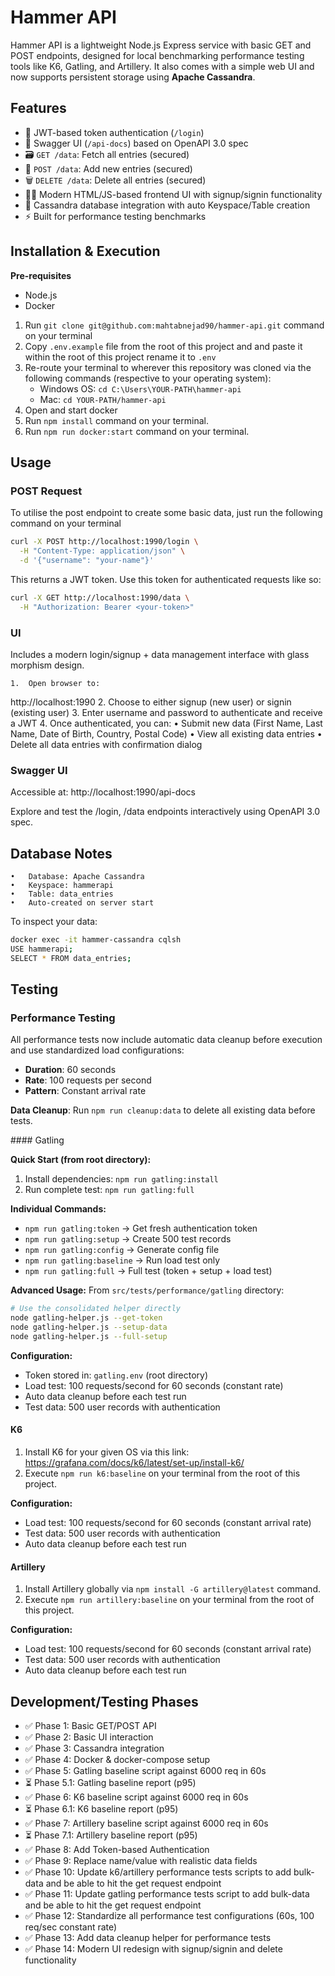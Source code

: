 # Hammer API

Hammer API is a lightweight Node.js Express service with basic GET and POST endpoints, designed for local benchmarking performance testing tools like K6, Gatling, and Artillery. It also comes with a simple web UI and now supports persistent storage using **Apache Cassandra**.

## Features

- 🔐 JWT-based token authentication (`/login`)
- 📘 Swagger UI (`/api-docs`) based on OpenAPI 3.0 spec
- 🗃️ `GET /data`: Fetch all entries (secured)
- 📝 `POST /data`: Add new entries (secured)
- 🗑️ `DELETE /data`: Delete all entries (secured)
- 👩‍💻 Modern HTML/JS-based frontend UI with signup/signin functionality
- 🧱 Cassandra database integration with auto Keyspace/Table creation
- ⚡ Built for performance testing benchmarks

## Installation & Execution

**Pre-requisites**

- Node.js
- Docker

1. Run `git clone git@github.com:mahtabnejad90/hammer-api.git` command on your terminal
2. Copy `.env.example` file from the root of this project and and paste it within the root of this project rename it to `.env`
3. Re-route your terminal to wherever this repository was cloned via the following commands (respective to your operating system):
     - Windows OS: `cd C:\Users\YOUR-PATH\hammer-api`
     - Mac: `cd YOUR-PATH/hammer-api`
4. Open and start docker
5. Run `npm install` command on your terminal.
6. Run `npm run docker:start` command on your terminal.

## Usage

### POST Request

To utilise the post endpoint to create some basic data, just run the following command on your terminal

```bash
curl -X POST http://localhost:1990/login \
  -H "Content-Type: application/json" \
  -d '{"username": "your-name"}'
  ```

This returns a JWT token. Use this token for authenticated requests like so:

```bash
curl -X GET http://localhost:1990/data \
  -H "Authorization: Bearer <your-token>"
  ```
### UI

Includes a modern login/signup + data management interface with glass morphism design.

	1.	Open browser to:
http://localhost:1990
	2.	Choose to either signup (new user) or signin (existing user)
	3.	Enter username and password to authenticate and receive a JWT
	4.	Once authenticated, you can:
	•	Submit new data (First Name, Last Name, Date of Birth, Country, Postal Code)
	•	View all existing data entries
	•	Delete all data entries with confirmation dialog

### Swagger UI

Accessible at:
http://localhost:1990/api-docs

Explore and test the /login, /data endpoints interactively using OpenAPI 3.0 spec.

## Database Notes

	•	Database: Apache Cassandra
	•	Keyspace: hammerapi
	•	Table: data_entries
	•	Auto-created on server start

To inspect your data:

```bash
docker exec -it hammer-cassandra cqlsh
USE hammerapi;
SELECT * FROM data_entries;
```

## Testing

### Performance Testing

All performance tests now include automatic data cleanup before execution and use standardized load configurations:
- **Duration**: 60 seconds
- **Rate**: 100 requests per second  
- **Pattern**: Constant arrival rate

**Data Cleanup**: Run `npm run cleanup:data` to delete all existing data before tests.

#### Gatling

**Quick Start (from root directory):**
1. Install dependencies: `npm run gatling:install`
2. Run complete test: `npm run gatling:full`

**Individual Commands:**
- `npm run gatling:token` → Get fresh authentication token
- `npm run gatling:setup` → Create 500 test records
- `npm run gatling:config` → Generate config file
- `npm run gatling:baseline` → Run load test only
- `npm run gatling:full` → Full test (token + setup + load test)

**Advanced Usage:**
From `src/tests/performance/gatling` directory:
```bash
# Use the consolidated helper directly
node gatling-helper.js --get-token
node gatling-helper.js --setup-data
node gatling-helper.js --full-setup
```

**Configuration:**
- Token stored in: `gatling.env` (root directory)
- Load test: 100 requests/second for 60 seconds (constant rate)
- Auto data cleanup before each test run
- Test data: 500 user records with authentication

#### K6

1. Install K6 for your given OS via this link: https://grafana.com/docs/k6/latest/set-up/install-k6/
2. Execute `npm run k6:baseline` on your terminal from the root of this project.

**Configuration:**
- Load test: 100 requests/second for 60 seconds (constant arrival rate)
- Test data: 500 user records with authentication
- Auto data cleanup before each test run

#### Artillery

1. Install Artillery globally via `npm install -G artillery@latest` command.
2. Execute `npm run artillery:baseline` on your terminal from the root of this project.

**Configuration:**
- Load test: 100 requests/second for 60 seconds (constant arrival rate)
- Test data: 500 user records with authentication
- Auto data cleanup before each test run

## Development/Testing Phases

- ✅ Phase 1: Basic GET/POST API
- ✅ Phase 2: Basic UI interaction
- ✅ Phase 3: Cassandra integration
- ✅ Phase 4: Docker & docker-compose setup
- ✅ Phase 5: Gatling baseline script against 6000 req in 60s
- ⏳ Phase 5.1: Gatling baseline report (p95)
- ✅ Phase 6: K6 baseline script against 6000 req in 60s
- ⏳ Phase 6.1: K6 baseline report (p95)
- ✅ Phase 7: Artillery baseline script against 6000 req in 60s
- ⏳ Phase 7.1: Artillery baseline report (p95)
- ✅ Phase 8: Add Token-based Authentication
- ✅ Phase 9: Replace name/value with realistic data fields
- ✅ Phase 10: Update k6/artillery performance tests scripts to add bulk-data and be able to hit the get request endpoint
- ✅ Phase 11: Update gatling performance tests script to add bulk-data and be able to hit the get request endpoint
- ✅ Phase 12: Standardize all performance test configurations (60s, 100 req/sec constant rate)
- ✅ Phase 13: Add data cleanup helper for performance tests
- ✅ Phase 14: Modern UI redesign with signup/signin and delete functionality